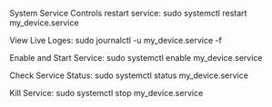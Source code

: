 System Service Controls
restart service: sudo systemctl restart my_device.service

View Live Loges: sudo journalctl -u my_device.service -f

Enable and Start Service: sudo systemctl enable my_device.service

Check Service Status: sudo systemctl status my_device.service

Kill Service: sudo systemctl stop my_device.service
